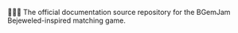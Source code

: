 💎️💍️📖️ The official documentation source repository for the BGemJam Bejeweled-inspired matching game.

